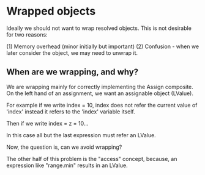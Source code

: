 # Wrapped objects

Ideally we should not want to wrap resolved objects. This is not desirable for two reasons:

(1) Memory overhead (minor initially but important)
(2) Confusion - when we later consider the object, we may need to unwrap it.

## When are we wrapping, and why?

We are wrapping mainly for correctly implementing the Assign composite.
On the left hand of an assignment, we want an assignable object (LValue).

For example if we write index = 10, index does not refer the current value of 'index' instead it refers to the 'index' variable itself.

Then if we write index = z = 10...

In this case all but the last expression must refer an LValue.

Now, the question is, can we avoid wrapping?

The other half of this problem is the "access" concept, because, an expression like "range.min" results in an LValue.
